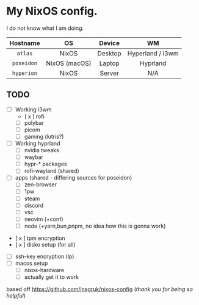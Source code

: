 # My NixOS config.

I do not know what I am doing.

| Hostname |   OS   |  Device   |   WM    |
| :------: | :----: | :-----: | :----------: |
|  `atlas`   | NixOS | Desktop  |   Hyperland / i3wm   |
| `poseidon` | NixOS (macOS)  | Laptop  |   Hyprland   |
| `hyperion` | NixOS | Server | N/A |

## TODO

- [ ] Working i3wm
   - [ x ] rofi
   - [ ] polybar
   - [ ] picom
   - [ ] gaming (lutris?)
- [ ] Working hyprland
   - [ ] nvidia tweaks
   - [ ] waybar
   - [ ] hypr-* packages
   - [ ] rofi-wayland (shared)
- [ ] apps (shared - differing sources for poseidon)
   - [ ] zen-browser
   - [ ] 1pw
   - [ ] steam
   - [ ] discord
   - [ ] vsc
   - [ ] neovim (+conf)
   - [ ] node (+yarn,bun,pnpm, no idea how this is gonna work)
- [ x ] tpm encryption
- [ x ] disko setup (for all)
- [ ] ssh-key encryption (lp)
- [ ] macos setup
   - [ ] nixos-hardware
   - [ ] actually get it to work

based off https://github.com/jnsgruk/nixos-config 
(*thank you for being so helpful*)